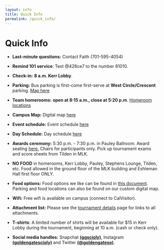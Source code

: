 ```yaml
---
layout: info
title: Quick Info
permalink: /quick_info/
---
```


# Quick Info

- **Last-minute questions:** Contact Faith (701-595-4054)

- **Remind 101 service**: Text @428ce7 to the number 81010.

- **Check-in:** **8 a.m. Kerr Lobby**. 

- **Parking:** Bus parking is first-come first-serve at **West Circle/Crescent** parking. [Map here](/doc/parking_map.pdf)

- **Team homerooms:** **open at 8:15 a.m., close at 5:20 p.m**. [Homeroom locations](/doc/maps_2019.pdf) 

- **Campus Map:** Digital map [here]( https://tinyurl.com/ggso19-map) 

- **Event schedule:** Event schedule [here](/doc/event_schedule.pdf) 

- **Day Schedule:** Day schedule [here](/doc/day_schedule.pdf) 

- **Awards ceremony:** 5:30 p.m. - 7:30 p.m. in Pauley Ballroom. Award seating [here.](/doc/awards_seating.jpg) Chairs for participants only. Pick up tournament exams and score sheets from Tilden in MLK.

- **NO FOOD** in homerooms, Kerr Lobby, Pauley, Stephens Lounge, Tilden, etc. Food allowed in the ground floor of the MLK building and Eshleman Hall first floor ONLY.

- **Food options:** Food options we like can be found in [this document](/doc/food_options.pdf). Parking and food locations can also be found on our custom digital map. 

- **Wifi:** Free wifi is available on campus (connect to CalVisitor).

- **Attachment list:** Please see the [tournament details](/details/) page for links to all attachments.

- **T-shirts**: A limited number of shirts will be available for $15 in Kerr Lobby during the tournament, beginning at 10 a.m. (cash or check only).

- **Social media handles:** Snapchat **[(ggscioly)](https://snapchat.com/add/ggscioly)**, Instagram **[(goldengatescioly)](https://www.instagram.com/goldengatescioly/)** and Twitter **[(@goldengateso)](https://twitter.com/goldengateso)**. 